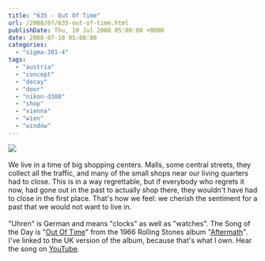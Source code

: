 ```yaml
---
title: "635 - Out Of Time"
url: /2008/07/635-out-of-time.html
publishDate: Thu, 10 Jul 2008 05:00:00 +0000
date: 2008-07-10 05:00:00
categories: 
  - "sigma-301-4"
tags: 
  - "austria"
  - "concept"
  - "decay"
  - "door"
  - "nikon-d300"
  - "shop"
  - "vienna"
  - "wien"
  - "window"
---
```

<a href="https://d25zfm9zpd7gm5.cloudfront.net/1200x1200/2008/20080709_081422_ps.jpg" target="_blank"><img src="https://d25zfm9zpd7gm5.cloudfront.net/0600x0600/2008/20080709_081422_ps.jpg"/></a><br/><br/>We live in a time of big shopping centers. Malls, some central streets, they collect all the traffic, and many of the small shops near our living quarters had to close. This is in a way regrettable, but if everybody who regrets it now, had gone out in the past to actually shop there, they wouldn't have had to close in the first place. That's how we feel: we cherish the sentiment for a past that we would not want to live in.<br/><br/>"Uhren" is German and means "clocks" as well as "watches". The Song of the Day is "<a href="http://www.songfacts.com/lyrics.php?findsong=468" target="_blank">Out Of Time</a>" from the 1966 Rolling Stones album "<a href="http://www.amazon.com/Aftermath-UK-Rolling-Stones/dp/B00006EXCC" target="_blank">Aftermath</a>". I've linked to the UK version of the album, because that's what I own. Hear the song on <a href="http://www.youtube.com/watch?v=4RJfCOD_mXE&feature=related" target="_blank">YouTube</a>.
